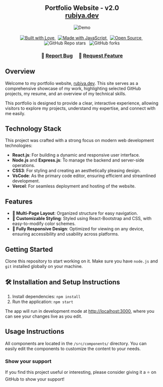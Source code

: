 <h2 align="center">
  Portfolio Website - v2.0<br/>
  <a href="https://rubiya.dev/" target="_blank">rubiya.dev</a>
</h2>
<div align="center">
  <img alt="Demo" src="./Images/readme-img1.png" />
</div>

<br/>

<div align="center">
  <a href="https://forthebadge.com" target="_blank">
    <img src="https://forthebadge.com/images/badges/built-with-love.svg" alt="Built with Love" />
  </a> &nbsp;
  <a href="https://forthebadge.com" target="_blank">
    <img src="https://forthebadge.com/images/badges/made-with-javascript.svg" alt="Made with JavaScript" />
  </a> &nbsp;
  <a href="https://forthebadge.com" target="_blank">
    <img src="https://forthebadge.com/images/badges/open-source.svg" alt="Open Source" />
  </a> &nbsp;
  <img src="https://img.shields.io/github/stars/asmarubiya/Portfolio?color=red&logo=github&style=for-the-badge" alt="GitHub Repo stars" /> &nbsp;
  <img src="https://img.shields.io/github/forks/asmarubiya/Portfolio?color=red&logo=github&style=for-the-badge" alt="GitHub forks" />
</div>

<h3 align="center">
    🔹
    <a href="https://github.com/asmarubiya/Portfolio/issues">Report Bug</a> &nbsp; &nbsp;
    🔹
    <a href="https://github.com/asmarubiya/Portfolio/issues">Request Feature</a>
</h3>

## Overview

Welcome to my portfolio website, <a href="https://rubiya.dev/" target="_blank">rubiya.dev</a>. This site serves as a comprehensive showcase of my work, highlighting selected GitHub projects, my resume, and an overview of my technical skills.

This portfolio is designed to provide a clear, interactive experience, allowing visitors to explore my projects, understand my expertise, and connect with me easily.

## Technology Stack

This project was crafted with a strong focus on modern web development technologies:

- **React.js**: For building a dynamic and responsive user interface.
- **Node.js** and **Express.js**: To manage the backend and server-side operations.
- **CSS3**: For styling and creating an aesthetically pleasing design.
- **VsCode**: As the primary code editor, ensuring efficient and streamlined development.
- **Vercel**: For seamless deployment and hosting of the website.

## Features

- **📖 Multi-Page Layout**: Organized structure for easy navigation.
- **🎨 Customizable Styling**: Styled using React-Bootstrap and CSS, with easy-to-modify color schemes.
- **📱 Fully Responsive Design**: Optimized for viewing on any device, ensuring accessibility and usability across platforms.

## Getting Started

Clone this repository to start working on it. Make sure you have `node.js` and `git` installed globally on your machine.

## 🛠 Installation and Setup Instructions

1. Install dependencies: `npm install`
2. Run the application: `npm start`

The app will run in development mode at [http://localhost:3000](http://localhost:3000), where you can see your changes live as you edit.

## Usage Instructions

All components are located in the `/src/components/` directory. You can easily edit the components to customize the content to your needs.

### Show your support

If you find this project useful or interesting, please consider giving it a ⭐ on GitHub to show your support!
